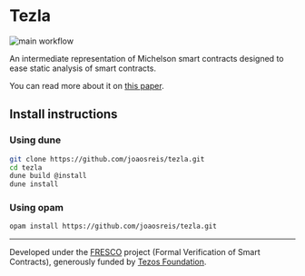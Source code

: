 # Tezla

![main workflow](https://github.com/joaosreis/tezla/actions/workflows/main.yml/badge.svg)

An intermediate representation of Michelson smart contracts designed to ease
static analysis of smart contracts.

You can read more about it on
[this paper](https://drops.dagstuhl.de/opus/volltexte/2020/13417/pdf/OASIcs-FMBC-2020-4.pdf).

## Install instructions

### Using dune

```bash
git clone https://github.com/joaosreis/tezla.git
cd tezla
dune build @install
dune install
```

### Using opam

```bash
opam install https://github.com/joaosreis/tezla.git
```

---

Developed under the [FRESCO](https://release.di.ubi.pt/projects/fresco.html) project
(Formal Verification of Smart Contracts), generously funded by [Tezos
Foundation](https://tezos.foundation).
